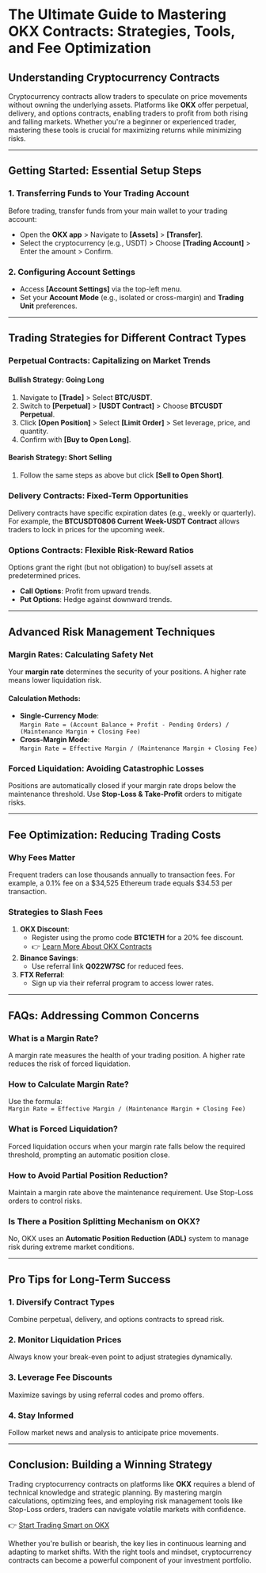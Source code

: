 # The Ultimate Guide to Mastering OKX Contracts: Strategies, Tools, and Fee Optimization  

## Understanding Cryptocurrency Contracts  

Cryptocurrency contracts allow traders to speculate on price movements without owning the underlying assets. Platforms like **OKX** offer perpetual, delivery, and options contracts, enabling traders to profit from both rising and falling markets. Whether you're a beginner or experienced trader, mastering these tools is crucial for maximizing returns while minimizing risks.  

---

## Getting Started: Essential Setup Steps  

### 1. Transferring Funds to Your Trading Account  
Before trading, transfer funds from your main wallet to your trading account:  
- Open the **OKX app** > Navigate to **[Assets]** > **[Transfer]**.  
- Select the cryptocurrency (e.g., USDT) > Choose **[Trading Account]** > Enter the amount > Confirm.  

### 2. Configuring Account Settings  
- Access **[Account Settings]** via the top-left menu.  
- Set your **Account Mode** (e.g., isolated or cross-margin) and **Trading Unit** preferences.  

---

## Trading Strategies for Different Contract Types  

### Perpetual Contracts: Capitalizing on Market Trends  

#### Bullish Strategy: Going Long  
1. Navigate to **[Trade]** > Select **BTC/USDT**.  
2. Switch to **[Perpetual]** > **[USDT Contract]** > Choose **BTCUSDT Perpetual**.  
3. Click **[Open Position]** > Select **[Limit Order]** > Set leverage, price, and quantity.  
4. Confirm with **[Buy to Open Long]**.  

#### Bearish Strategy: Short Selling  
1. Follow the same steps as above but click **[Sell to Open Short]**.  

### Delivery Contracts: Fixed-Term Opportunities  
Delivery contracts have specific expiration dates (e.g., weekly or quarterly). For example, the **BTCUSDT0806 Current Week-USDT Contract** allows traders to lock in prices for the upcoming week.  

### Options Contracts: Flexible Risk-Reward Ratios  
Options grant the right (but not obligation) to buy/sell assets at predetermined prices.  
- **Call Options**: Profit from upward trends.  
- **Put Options**: Hedge against downward trends.  

---

## Advanced Risk Management Techniques  

### Margin Rates: Calculating Safety Net  
Your **margin rate** determines the security of your positions. A higher rate means lower liquidation risk.  

#### Calculation Methods:  
- **Single-Currency Mode**:  
  `Margin Rate = (Account Balance + Profit - Pending Orders) / (Maintenance Margin + Closing Fee)`  
- **Cross-Margin Mode**:  
  `Margin Rate = Effective Margin / (Maintenance Margin + Closing Fee)`  

### Forced Liquidation: Avoiding Catastrophic Losses  
Positions are automatically closed if your margin rate drops below the maintenance threshold. Use **Stop-Loss & Take-Profit** orders to mitigate risks.  

---

## Fee Optimization: Reducing Trading Costs  

### Why Fees Matter  
Frequent traders can lose thousands annually to transaction fees. For example, a 0.1% fee on a $34,525 Ethereum trade equals $34.53 per transaction.  

### Strategies to Slash Fees  
1. **OKX Discount**:  
   - Register using the promo code **BTC1ETH** for a 20% fee discount.  
   - 👉 [Learn More About OKX Contracts](https://bit.ly/okx-bonus)  
2. **Binance Savings**:  
   - Use referral link **Q022W7SC** for reduced fees.  
3. **FTX Referral**:  
   - Sign up via their referral program to access lower rates.  

---

## FAQs: Addressing Common Concerns  

### What is a Margin Rate?  
A margin rate measures the health of your trading position. A higher rate reduces the risk of forced liquidation.  

### How to Calculate Margin Rate?  
Use the formula:  
`Margin Rate = Effective Margin / (Maintenance Margin + Closing Fee)`  

### What is Forced Liquidation?  
Forced liquidation occurs when your margin rate falls below the required threshold, prompting an automatic position close.  

### How to Avoid Partial Position Reduction?  
Maintain a margin rate above the maintenance requirement. Use Stop-Loss orders to control risks.  

### Is There a Position Splitting Mechanism on OKX?  
No, OKX uses an **Automatic Position Reduction (ADL)** system to manage risk during extreme market conditions.  

---

## Pro Tips for Long-Term Success  

### 1. Diversify Contract Types  
Combine perpetual, delivery, and options contracts to spread risk.  

### 2. Monitor Liquidation Prices  
Always know your break-even point to adjust strategies dynamically.  

### 3. Leverage Fee Discounts  
Maximize savings by using referral codes and promo offers.  

### 4. Stay Informed  
Follow market news and analysis to anticipate price movements.  

---

## Conclusion: Building a Winning Strategy  

Trading cryptocurrency contracts on platforms like **OKX** requires a blend of technical knowledge and strategic planning. By mastering margin calculations, optimizing fees, and employing risk management tools like Stop-Loss orders, traders can navigate volatile markets with confidence.  

👉 [Start Trading Smart on OKX](https://bit.ly/okx-bonus)  

Whether you're bullish or bearish, the key lies in continuous learning and adapting to market shifts. With the right tools and mindset, cryptocurrency contracts can become a powerful component of your investment portfolio.